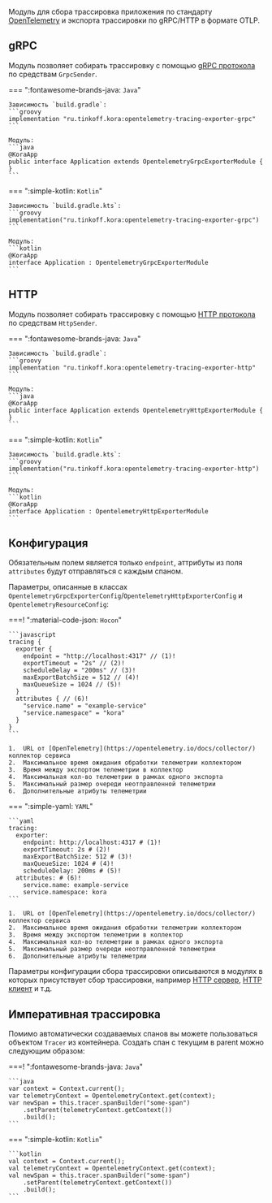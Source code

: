 Модуль для сбора трассировка приложения по стандарту [OpenTelemetry](https://opentelemetry.io/docs/what-is-opentelemetry/)
и экспорта трассировки по gRPC/HTTP в формате OTLP. 

## gRPC

Модуль позволяет собирать трассировку с помощью [gRPC протокола](https://github.com/open-telemetry/oteps/blob/main/text/0035-opentelemetry-protocol.md#protocol-details) по средствам `GrpcSender`.

=== ":fontawesome-brands-java: `Java`"

    Зависимость `build.gradle`:
    ```groovy
    implementation "ru.tinkoff.kora:opentelemetry-tracing-exporter-grpc"
    ```

    Модуль:
    ```java
    @KoraApp
    public interface Application extends OpentelemetryGrpcExporterModule { }
    ```

=== ":simple-kotlin: `Kotlin`"

    Зависимость `build.gradle.kts`:
    ```groovy
    implementation("ru.tinkoff.kora:opentelemetry-tracing-exporter-grpc")
    ```

    Модуль:
    ```kotlin
    @KoraApp
    interface Application : OpentelemetryGrpcExporterModule
    ```

## HTTP

Модуль позволяет собирать трассировку с помощью [HTTP протокола](https://github.com/open-telemetry/oteps/blob/main/text/0099-otlp-http.md) по средствам `HttpSender`.

=== ":fontawesome-brands-java: `Java`"

    Зависимость `build.gradle`:
    ```groovy
    implementation "ru.tinkoff.kora:opentelemetry-tracing-exporter-http"
    ```

    Модуль:
    ```java
    @KoraApp
    public interface Application extends OpentelemetryHttpExporterModule { }
    ```

=== ":simple-kotlin: `Kotlin`"

    Зависимость `build.gradle.kts`:
    ```groovy
    implementation("ru.tinkoff.kora:opentelemetry-tracing-exporter-http")
    ```

    Модуль:
    ```kotlin
    @KoraApp
    interface Application : OpentelemetryHttpExporterModule
    ```

## Конфигурация

Обязательным полем является только `endpoint`, аттрибуты из поля `attributes` будут отправляться с каждым спаном.

Параметры, описанные в классах `OpentelemetryGrpcExporterConfig`/`OpentelemetryHttpExporterConfig` и `OpentelemetryResourceConfig`:

===! ":material-code-json: `Hocon`"

    ```javascript
    tracing {
      exporter {
        endpoint = "http://localhost:4317" // (1)!
        exportTimeout = "2s" // (2)!
        scheduleDelay = "200ms" // (3)!
        maxExportBatchSize = 512 // (4)!
        maxQueueSize = 1024 // (5)!
      }
      attributes { // (6)!
        "service.name" = "example-service"
        "service.namespace" = "kora"
      }
    }
    ```

    1.  URL от [OpenTelemetry](https://opentelemetry.io/docs/collector/) коллектор сервиса
    2.  Максимальное время ожидания обработки телеметрии коллектором 
    3.  Время между экспортом телеметрии в коллектор
    4.  Максимальная кол-во телеметрии в рамках одного экспорта
    5.  Максимальный размер очереди неотправленной телеметрии
    6.  Дополнительные атрибуты телеметрии

=== ":simple-yaml: `YAML`"

    ```yaml
    tracing:
      exporter:
        endpoint: http://localhost:4317 # (1)!
        exportTimeout: 2s # (2)!
        maxExportBatchSize: 512 # (3)!
        maxQueueSize: 1024 # (4)!
        scheduleDelay: 200ms # (5)!
      attributes: # (6)!
        service.name: example-service
        service.namespace: kora
    ```

    1.  URL от [OpenTelemetry](https://opentelemetry.io/docs/collector/) коллектор сервиса
    2.  Максимальное время ожидания обработки телеметрии коллектором 
    3.  Время между экспортом телеметрии в коллектор
    4.  Максимальная кол-во телеметрии в рамках одного экспорта
    5.  Максимальный размер очереди неотправленной телеметрии
    6.  Дополнительные атрибуты телеметрии

Параметры конфигурации сбора трассировки описываются в модулях в которых присутствует сбор трассировки, например [HTTP сервер](http-server.md), [HTTP клиент](http-client.md) и т.д.

## Императивная трассировка

Помимо автоматически создаваемых спанов вы можете пользоваться объектом `Tracer` из контейнера. 
Создать спан с текущим в parent можно следующим образом:

===! ":fontawesome-brands-java: `Java`"

    ```java
    var context = Context.current();
    var telemetryContext = OpentelemetryContext.get(context);
    var newSpan = this.tracer.spanBuilder("some-span")
        .setParent(telemetryContext.getContext())
        .build();
    ```

=== ":simple-kotlin: `Kotlin`"

    ```kotlin
    val context = Context.current();
    val telemetryContext = OpentelemetryContext.get(context);
    val newSpan = this.tracer.spanBuilder("some-span")
        .setParent(telemetryContext.getContext())
        .build();
    ```
